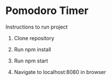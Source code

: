 Pomodoro Timer
==============

Instructions to run project

1. Clone repository

2. Run npm install

3. Run npm start

4. Navigate to localhost:8080 in browser
